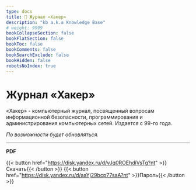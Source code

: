 ```yaml
---
type: docs
title: 🔷 Журнал «Хакер»
description: "kb a.k.a Knowledge Base"
# weight: 9999
bookCollapseSection: false
bookFlatSection: false
bookToc: false
bookComments: false
bookSearchExclude: false
bookHidden: false
robotsNoIndex: true
---
```


# Журнал «Хакер»

«Хакер» - компьютерный журнал, посвященный вопросам информационной безопасности, программирования и администрирования компьютерных сетей. Издается с 99-го года.

_По возможности будет обновляться._

---

**PDF**

{{< button href="https://disk.yandex.ru/d/vJq0ROEhdiVsTg?nt" >}}Скачать{{< /button >}}
{{< button href="https://disk.yandex.ru/d/aaYj29bcp77saA?nt" >}}Пароль{{< /button >}}
